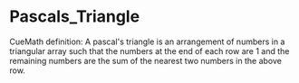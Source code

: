# Pascals_Triangle

CueMath definition:
A pascal's triangle is an arrangement of numbers in a triangular array such that the numbers at the end of each row are 1 and the remaining numbers are the sum of the nearest two numbers in the above row.
